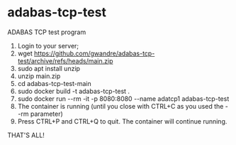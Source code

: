 # adabas-tcp-test
ADABAS TCP test program

1. Login to your server;
2. wget https://github.com/gwandre/adabas-tcp-test/archive/refs/heads/main.zip
3. sudo apt install unzip
4. unzip main.zip
5. cd adabas-tcp-test-main
6. sudo docker build -t adabas-tcp-test .
7. sudo docker run --rm -it -p 8080:8080 --name adatcp1 adabas-tcp-test
8. The container is running (until you close with CTRL+C as you used the --rm parameter)
9. Press CTRL+P and CTRL+Q to quit. The container will continue running.

THAT'S ALL!
